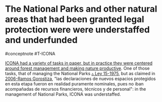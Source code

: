 # The National Parks and other natural areas that had been granted legal protection were were understaffed and underfunded
#conceptnote #T-ICONA 

[ICONA had a variety of tasks in paper, but in practice they were centered around forest management and making nature productive](ICONA%20had%20a%20variety%20of%20tasks%20in%20paper,%20but%20in%20practice%20they%20were%20centered%20around%20forest%20management%20and%20making%20nature%20productive.md). One of those tasks, that of managing the National Parks [▵ Ley 15-1975](▵%20Ley%2015-1975.md), but as claimed in [2006-Ramos Gorostiza](2006-Ramos%20Gorostiza.md), "las declaraciones de nuevos espacios protegidos en esta etapa fueron en realidad puramente nominales, pues no iban acompañadas de recursos financieros, técnicos y de personal": in the management of National Parks, ICONA was understaffed. 